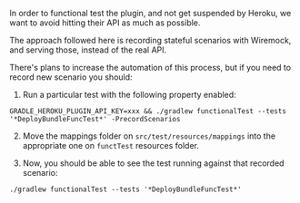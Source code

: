 In order to functional test the plugin, and not get suspended by Heroku, we want to avoid hitting their API as much as possible.

The approach followed here is recording stateful scenarios with Wiremock, and serving those, instead of the real API.

There's plans to increase the automation of this process, but if you need to record new scenario you should:

1. Run a particular test with the following property enabled:

```
GRADLE_HEROKU_PLUGIN_API_KEY=xxx && ./gradlew functionalTest --tests '*DeployBundleFuncTest*' -PrecordScenarios
``` 

2. Move the mappings folder on `src/test/resources/mappings` into the appropriate one on `functTest` resources folder.

3. Now, you should be able to see the test running against that recorded scenario:

```
./gradlew functionalTest --tests '*DeployBundleFuncTest*' 
```
